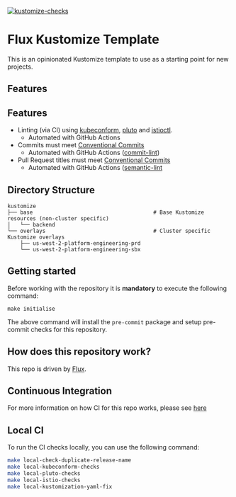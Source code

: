 [![kustomize-checks](https://github.com/swade1987/flux2-kustomize-template/actions/workflows/kustomize-checks.yaml/badge.svg)](https://github.com/swade1987/flux2-kustomize-template/actions/workflows/kustomize-checks.yaml)

# Flux Kustomize Template

This is an opinionated Kustomize template to use as a starting point for new projects.

## Features

## Features

- Linting (via CI) using [kubeconform](https://github.com/yannh/kubeconform), [pluto](https://github.com/FairwindsOps/pluto) and [istioctl](https://istio.io/latest/docs/reference/commands/istioctl/).
    - Automated with GitHub Actions
- Commits must meet [Conventional Commits](https://www.conventionalcommits.org/en/v1.0.0/)
    - Automated with GitHub Actions ([commit-lint](https://github.com/conventional-changelog/commitlint/#what-is-commitlint))
- Pull Request titles must meet [Conventional Commits](https://www.conventionalcommits.org/en/v1.0.0/)
    - Automated with GitHub Actions ([semantic-lint](https://github.com/amannn/action-semantic-pull-request)

## Directory Structure

```
kustomize
├── base                                      # Base Kustomize resources (non-cluster specific)
│   └── backend
└── overlays                                  # Cluster specific Kustomize overlays
    ├── us-west-2-platform-engineering-prd
    └── us-west-2-platform-engineering-sbx
```

## Getting started

Before working with the repository it is **mandatory** to execute the following command:

```
make initialise
```

The above command will install the `pre-commit` package and setup pre-commit checks for this repository.

## How does this repository work?

This repo is driven by [Flux](https://fluxcd.io/).

## Continuous Integration

For more information on how CI for this repo works, please see [here](docs/ci.md)

## Local CI

To run the CI checks locally, you can use the following command:

```bash
make local-check-duplicate-release-name
make local-kubeconform-checks
make local-pluto-checks
make local-istio-checks
make local-kustomization-yaml-fix
```
